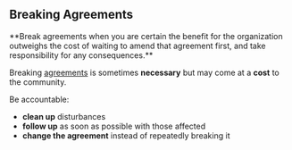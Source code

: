 ## Breaking Agreements

<summary>
**Break agreements when you are certain the benefit for the organization outweighs the cost of waiting to amend that agreement first, and take responsibility for any consequences.**
</summary>

Breaking [agreements](glossary:agreement) is sometimes **necessary** but may come at a **cost** to the community.

Be accountable:

-   **clean up** disturbances
-   **follow up** as soon as possible with those affected
-   **change the agreement** instead of repeatedly breaking it
